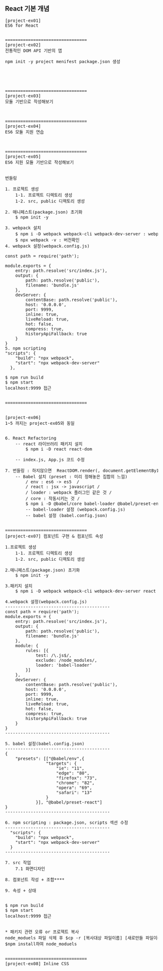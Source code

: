 ## React 기본 개념

<pre>
[project-ex01]
ES6 for React


================================
[project-ex02]
전통적인 DOM API 기반의 앱

npm init -y project menifest package.json 생성





================================
[project-ex03]
모듈 기반으로 작성해보기



================================
[project-ex04]
ES6 모듈 지원 연습



================================
[project-ex05]
ES6 지원 모듈 기반으로 작성해보기


번들링

1. 프로젝트 생성
    1-1. 프로젝트 디렉토리 생성
    1-2. src, public 디렉토리 생성

2. 매니페스트(package.json) 초기화
    $ npm init -y

3. webpack 설치
    $ npm i -D webpack webpack-cli webpack-dev-server : webpack 다운
    $ npx webpack -v : 버전확인
4. webpack 설정(webpack.config.js)

const path = require('path');

module.exports = {
    entry: path.resolve('src/index.js'),
    output: {
        path: path.resolve('public'),
        filename: 'bundle.js'
    },
    devServer: {
        contentBase: path.resolve('public'),
        host: '0.0.0.0',
        port: 9999,
        inline: true,
        liveReload: true,
        hot: false,
        compress: true,
        historyApiFallback: true
    }   
}
5. npm scripting
"scripts": {
    "build": "npx webpack",
    "start": "npx webpack-dev-server"
  },

$ npm run build
$ npm start
localhost:9999 접근


================================


[project-ex06]
1~5 까지는 project-ex05와 동일


6. React Refactoring
    -- react 라이브러리 패키지 설치
        $ npm i -D react react-dom
    
    -- index.js, App.js 코드 수정

7. 번들링 : 하지않으면  ReactDOM.render(<App/>, document.getElementById('root'))을 알아먹지 못한다.
    -- Babel 설치 (preset : 미리 정해놓은 집합의 느낌)
        / env : es6 -> es5  / 
        / react : jsx -> javascript /
        / loader : webpack 플러그인 같은 것 /
        / core : 작동시키는 것 /
        $ npm i -D @babel/core babel-loader @babel/preset-env @babel/preset-react
        -- babel-loader 설정 (webpack.config.js)
        -- babel 설정 (babel.config.json)


================================
[project-ex07] 컴포넌트 구현 & 컴포넌트 속성

1.프로젝트 생성
    1-1. 프로젝트 디렉토리 생성
    1-2. src, public 디렉토리 생성

2.매니페스트(package.json) 초기화
    $ npm init -y

3.패키지 설치
    $ npm i -D webpack webpack-cli webpack-dev-server react react-dom @babel/core babel-loader @babel/preset-env @babel/preset-react

4.webpack 설정(webpack.config.js)
-----------------------------------------
const path = require('path');
module.exports = {
    entry: path.resolve('src/index.js'),
    output: {
        path: path.resolve('public'),
        filename: 'bundle.js'
    },
    module: {
        rules: [{
            test: /\.js$/,
            exclude: /node_modules/,
            loader: 'babel-loader'
        }]
    },
    devServer: {
        contentBase: path.resolve('public'),
        host: '0.0.0.0',
        port: 9999,
        inline: true,
        liveReload: true,
        hot: false,
        compress: true,
        historyApiFallback: true
    }    
}
-----------------------------------------

5. babel 설정(babel.config.json)
-----------------------------------------
{
    "presets": [["@babel/env",{
                "targets": {
                    "ie": "11",
                    "edge": "80",
                    "firefox": "73",
                    "chrome": "82",
                    "opera": "69",
                    "safari": "13"
                }
            }], "@babel/preset-react"]
}
-----------------------------------------

6. npm scripting : package.json, scripts 섹션 수정
-----------------------------------------
  "scripts": {
    "build": "npx webpack",
    "start": "npx webpack-dev-server"
  }
-----------------------------------------

7. src 작업
    7.1 화면디자인

8. 컴포넌트 작성 + 조합****

9. 속성 + 상태


$ npm run build
$ npm start
localhost:9999 접근


* 패키지 관련 오류 or 프로젝트 복사
node_moduels 파일 삭제 후 $cp -r [복사대상 파일이름] [새로만들 파일이름] 이후
$npm install하여 node_moduels


================================
[project-ex08] Inline CSS

<pre>